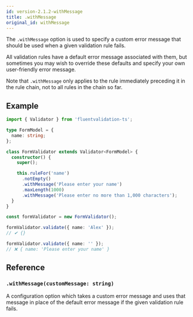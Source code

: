 ```yaml
---
id: version-2.1.2-withMessage
title: .withMessage
original_id: withMessage
---
```


The `.withMessage` option is used to specify a custom error message that should be used when a given validation rule fails.

All validation rules have a default error message associated with them, but sometimes you may wish to override these defaults and specify your own user-friendly error message.

Note that `.withMessage` only applies to the rule immediately preceding it in the rule chain, not to all rules in the chain so far.

## Example

```typescript
import { Validator } from 'fluentvalidation-ts';

type FormModel = {
  name: string;
};

class FormValidator extends Validator<FormModel> {
  constructor() {
    super();

    this.ruleFor('name')
      .notEmpty()
      .withMessage('Please enter your name')
      .maxLength(1000)
      .withMessage('Please enter no more than 1,000 characters');
  }
}

const formValidator = new FormValidator();

formValidator.validate({ name: 'Alex' });
// ✔ {}

formValidator.validate({ name: '' });
// ❌ { name: 'Please enter your name' }
```

## Reference

### `.withMessage(customMessage: string)`

A configuration option which takes a custom error message and uses that message in place of the default error message if the given validation rule fails.
